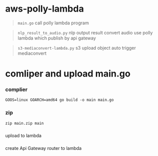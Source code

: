 # aws-polly-lambda
> `main.go` call polly lambda program 

> `nlp_result_to_audio.py` nlp output result convert audio use polly lambda which publish by api gateway

> `s3-mediaconvert-lambda.py` s3 upload object auto trigger mediaconvert

# comliper and upload main.go
### complier
```
GOOS=linux GOARCH=amd64 go build -o main main.go
```
### zip
```
zip main.zip main
```
###
upload to lambda
###
create Api Gateway router to lambda
